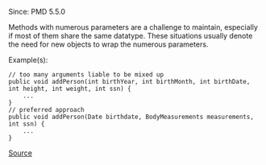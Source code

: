 Since: PMD 5.5.0

Methods with numerous parameters are a challenge to maintain, especially if most of them share the
same datatype. These situations usually denote the need for new objects to wrap the numerous parameters.

Example(s):
```
// too many arguments liable to be mixed up
public void addPerson(int birthYear, int birthMonth, int birthDate, int height, int weight, int ssn) {
	...
}
// preferred approach 
public void addPerson(Date birthdate, BodyMeasurements measurements, int ssn) {
	...
}
```

[Source](https://pmd.github.io/pmd-5.5.4/pmd-apex/rules/apex/complexity.html#ExcessiveParameterList)
